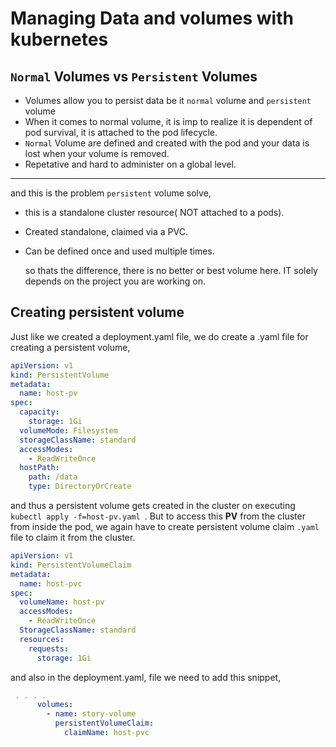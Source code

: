 # Managing Data and volumes with kubernetes

## `Normal` Volumes vs `Persistent` Volumes

- Volumes allow you to persist data be it `normal` volume and `persistent` volume
- When it comes to normal volume, it is imp to realize it is dependent of pod survival, it is attached to the pod lifecycle.
- `Normal` Volume are defined and created with the pod and your data is lost when your volume is removed.
- Repetative and hard to administer on a global level.

--- 

  and this is the problem `persistent` volume solve,
- this is a standalone cluster resource( NOT attached to a pods).
- Created standalone, claimed via a PVC.
- Can be defined once and used multiple times.

  so thats the difference, there is no better or best volume here. IT solely depends on the project you are working on.

## Creating persistent volume

Just like we created a deployment.yaml file, we do create a .yaml file for creating a persistent volume,

```yaml
apiVersion: v1
kind: PersistentVolume
metadata:
  name: host-pv
spec: 
  capacity: 
    storage: 1Gi
  volumeMode: Filesystem
  storageClassName: standard
  accessModes:
    - ReadWriteOnce
  hostPath: 
    path: /data
    type: DirectoryOrCreate
```

and thus a persistent volume gets created in the cluster on executing `kubectl apply -f=host-pv.yaml `. But to access this **PV** from the cluster from inside the pod, we again have to create persistent volume claim `.yaml` file to claim it from the cluster.

``` yaml
apiVersion: v1
kind: PersistentVolumeClaim
metadata:
  name: host-pvc
spec:
  volumeName: host-pv
  accessModes:
    - ReadWriteOnce
  StorageClassName: standard
  resources:
    requests: 
      storage: 1Gi
```

and also in the deployment.yaml, file we need to add this snippet,

```yaml
 . . . .
      volumes:
        - name: story-volume
          persistentVolumeClaim: 
            claimName: host-pvc
```

